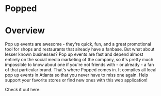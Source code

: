 # Popped

# Overview

Pop up events are awesome - they're quick, fun, and a great promotional tool for shops and restaurants that already have a fanbase. But what about lesser known businesses? Pop up events are fast and depend almost entirely on the social media marketing of the company, so it's pretty much impossible to know about one if you're not friends with - or already - a fan of that particular brand. That's where Popped comes in. It compiles all local pop up events in Atlanta so that you never have to miss one again. Help support your favorite stores or find new ones with this web application!

Check it out here: 



